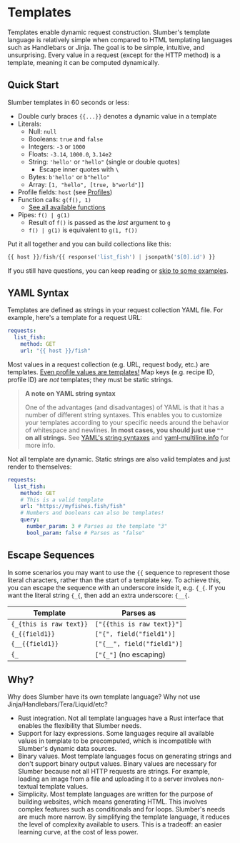 # Templates

Templates enable dynamic request construction. Slumber's template language is relatively simple when compared to HTML templating languages such as Handlebars or Jinja. The goal is to be simple, intuitive, and unsurprising. Every value in a request (except for the HTTP method) is a template, meaning it can be computed dynamically.

## Quick Start

Slumber templates in 60 seconds or less:

- Double curly braces `{{...}}` denotes a dynamic value in a template
- Literals:
  - Null: `null`
  - Booleans: `true` and `false`
  - Integers: `-3` or `1000`
  - Floats: `-3.14`, `1000.0`, `3.14e2`
  - String: `'hello'` or `"hello"` (single or double quotes)
    - Escape inner quotes with `\`
  - Bytes: `b'hello'` or `b"hello"`
  - Array: `[1, "hello", [true, b"world"]]`
- Profile fields: `host` (see [Profiles](../profiles.md))
- Function calls: `g(f(), 1)`
  - [See all available functions](../../api/template_functions.md)
- Pipes: `f() | g(1)`
  - Result of `f()` is passed as the _last_ argument to `g`
  - `f() | g(1)` is equivalent to `g(1, f())`

Put it all together and you can build collections like this:

```python
{{ host }}/fish/{{ response('list_fish') | jsonpath('$[0].id') }}
```

If you still have questions, you can keep reading or [skip to some examples](./examples.md).

## YAML Syntax

Templates are defined as strings in your request collection YAML file. For example, here's a template for a request URL:

```yaml
requests:
  list_fish:
    method: GET
    url: "{{ host }}/fish"
```

Most values in a request collection (e.g. URL, request body, etc.) are templates. [Even profile values are templates!](../profiles.md#dynamic-profile-values) Map keys (e.g. recipe ID, profile ID) are _not_ templates; they must be static strings.

> **A note on YAML string syntax**
>
> One of the advantages (and disadvantages) of YAML is that it has a number of different string syntaxes. This enables you to customize your templates according to your specific needs around the behavior of whitespace and newlines. **In most cases, you should just use `""` on all strings.** See [YAML's string syntaxes](https://www.educative.io/answers/how-to-represent-strings-in-yaml) and [yaml-multiline.info](https://yaml-multiline.info/) for more info.

Not all template are dynamic. Static strings are also valid templates and just render to themselves:

```yaml
requests:
  list_fish:
    method: GET
    # This is a valid template
    url: "https://myfishes.fish/fish"
    # Numbers and booleans can also be templates!
    query:
      number_param: 3 # Parses as the template "3"
      bool_param: false # Parses as "false"
```

## Escape Sequences

In some scenarios you may want to use the `{{` sequence to represent those literal characters, rather than the start of a template key. To achieve this, you can escape the sequence with an underscore inside it, e.g. `{_{`. If you want the literal string `{_{`, then add an extra underscore: `{__{`.

| Template                | Parses as                  |
| ----------------------- | -------------------------- |
| `{_{this is raw text}}` | `["{{this is raw text}}"]` |
| `{_{{field1}}`          | `["{", field("field1")]`   |
| `{__{{field1}}`         | `["{__", field("field1")]` |
| `{_`                    | `["{_"]` (no escaping)     |

## Why?

Why does Slumber have its own template language? Why not use Jinja/Handlebars/Tera/Liquid/etc?

- Rust integration. Not all template languages have a Rust interface that enables the flexibility that Slumber needs.
- Support for lazy expressions. Some languages require all available values in template to be precomputed, which is incompatible with Slumber's dynamic data sources.
- Binary values. Most template languages focus on generating strings and don't support binary output values. Binary values are necessary for Slumber because not all HTTP requests are strings. For example, loading an image from a file and uploading it to a server involves non-textual template values.
- Simplicity. Most template languages are written for the purpose of building websites, which means generating HTML. This involves complex features such as conditionals and for loops. Slumber's needs are much more narrow. By simplifying the template language, it reduces the level of complexity available to users. This is a tradeoff: an easier learning curve, at the cost of less power.
